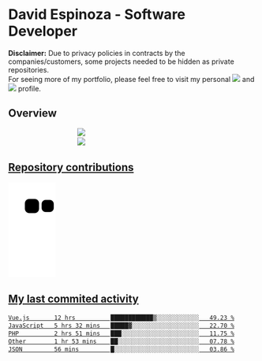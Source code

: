 # David Espinoza - Software Developer
<div id="links">
  <p>
    <strong>Disclaimer:</strong> Due to privacy policies in contracts by the companies/customers, some projects needed to be hidden as private repositories. <br />
For seeing more of my portfolio, please feel free to visit my personal <a href="https://davidespinoza.dev" target="_blank"><img src="https://img.shields.io/badge/website-000000?style=for-the-badge&logo=About.me&logoColor=white" target="_blank"></a> and <a href="https://www.linkedin.com/in/despinozap" target="_blank"><img src="https://img.shields.io/badge/LinkedIn-0077B5?style=for-the-badge&logo=linkedin&logoColor=white" target="_blank"></a> profile.
  </p>
</div>

## Overview

<div id="stats">
  <a href="https://github.com/despinozap">
  <img height="180em" style="margin: 0em 10em;" src="https://github-readme-stats.vercel.app/api?username=despinozap&show_icons=true&include_all_commits=true&count_private=true&theme=default"/>
  <img height="180em" style="margin: 0em 10em;" src="https://github-readme-stats.vercel.app/api/top-langs/?username=despinozap&layout=compact&langs_count=7&theme=default"/>
</div>
 
## Repository contributions
<div id="snake"> 

  ![Snake animation](https://github.com/despinozap/despinozap/blob/output/github-contribution-grid-snake.svg)
</div>

## My last commited activity
<!--START_SECTION:waka-->

```text
Vue.js       12 hrs          ████████████▒░░░░░░░░░░░░   49.23 %
JavaScript   5 hrs 32 mins   █████▓░░░░░░░░░░░░░░░░░░░   22.70 %
PHP          2 hrs 51 mins   ███░░░░░░░░░░░░░░░░░░░░░░   11.75 %
Other        1 hr 53 mins    ██░░░░░░░░░░░░░░░░░░░░░░░   07.78 %
JSON         56 mins         █░░░░░░░░░░░░░░░░░░░░░░░░   03.86 %
```

<!--END_SECTION:waka-->
